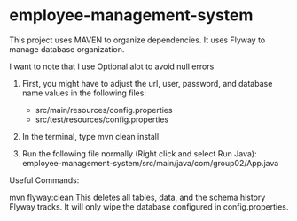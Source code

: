 # employee-management-system

This project uses MAVEN to organize dependencies. It uses Flyway to manage database organization.

I want to note that I use Optional<T> alot to avoid null errors

1. First, you might have to adjust the url, user, password, and database name values in the following files:

   - src/main/resources/config.properties
   - src/test/resources/config.properties

2. In the terminal, type
   mvn clean install

3. Run the following file normally (Right click and select Run Java):
   employee-management-system/src/main/java/com/group02/App.java

Useful Commands:

mvn flyway:clean
This deletes all tables, data, and the schema history Flyway tracks. It will only wipe the database
configured in config.properties.
